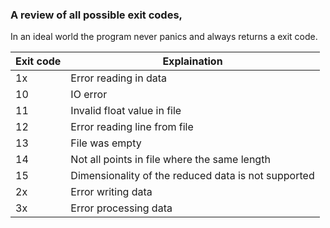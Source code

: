 ### A review of all possible exit codes,

In an ideal world the program never panics and always returns a exit code.



| Exit code | Explaination |
| -- | -- |
| 1x | Error reading in data |
| 10 | IO error |
| 11 | Invalid float value in file |
| 12 | Error reading line from file |
| 13 | File was empty |
| 14 | Not all points in file where the same length |
| 15 | Dimensionality of the reduced data is not supported |
| 2x | Error writing data |
| 3x | Error processing data |
